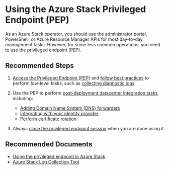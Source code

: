 <properties
    pageTitle="Azure Stack Privileged Endpoint"
    description="Using the Azure Stack Privileged Endpoint(PEP)"
    service="microsoft.azurestack"
    resource="azurestack"
    authors="alexsmithMSFT"
    ms.author="alexsmit"
    displayOrder=""
    selfHelpType="generic"
    supportTopicIds="32629247"
    resourceTags=""
    productPesIds="16226"
    cloudEnvironments="public, Fairfax"
    articleId="azurestack-operator-pep"
	ownershipId="StorageMediaEdge_AzureStack_Hub"
/>

# Using the Azure Stack Privileged Endpoint (PEP)

As an Azure Stack operator, you should use the administrator portal, PowerShell, or Azure Resource Manager APIs for most day-to-day management tasks. However, for some less common operations, you need to use the privileged endpoint (PEP).

## **Recommended Steps**

1. [Access the Privileged Endpoint (PEP)](https://docs.microsoft.com/azure/azure-stack/azure-stack-privileged-endpoint#access-the-privileged-endpoint) and [follow best practices](https://docs.microsoft.com/azure/azure-stack/azure-stack-privileged-endpoint#tips-for-using-the-privileged-endpoint) to perform low-level tasks, such as [collecting diagnostic logs](https://docs.microsoft.com/azure/azure-stack/azure-stack-diagnostics#log-collection-tool)
2. Use the PEP to perform [post-deployment datacenter integration tasks](https://docs.microsoft.com/azure/azure-stack/azure-stack-customer-journey#post-deployment-phase), including:

    - [Adding Domain Name System (DNS) forwarders](https://docs.microsoft.com/azure/azure-stack/azure-stack-integrate-dns#setting-up-conditional-forwarding-to-azure-stack)
    - [Integrating with your identity provider](https://docs.microsoft.com/azure/azure-stack/azure-stack-integrate-identity)
    - [Perform certificate rotation](https://docs.microsoft.com/azure/azure-stack/azure-stack-rotate-secrets)

3. Always [close the privileged endpoint session](https://docs.microsoft.com/azure/azure-stack/azure-stack-privileged-endpoint#close-the-privileged-endpoint-session) when you are done using it

## **Recommended Documents**

- [Using the privileged endpoint in Azure Stack](https://docs.microsoft.com/azure/azure-stack/azure-stack-privileged-endpoint)
- [Azure Stack Log Collection Tool](https://docs.microsoft.com/azure/azure-stack/azure-stack-diagnostics#log-collection-tool)
